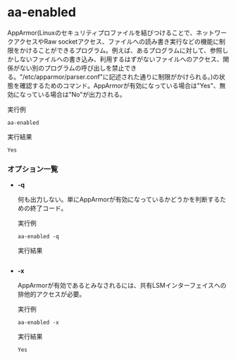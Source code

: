 [](ファイル名はコマンド名.md)
# aa-enabled
AppArmor(Linuxのセキュリティプロファイルを結びつけることで、ネットワークアクセスやRaw socketアクセス、ファイルへの読み書き実行などの機能に制限をかけることができるプログラム。例えば、あるプログラムに対して、参照しかしないファイルへの書き込み、利用するはずがないファイルへのアクセス、関係がない別のプログラムの呼び出しを禁止できる。"/etc/apparmor/parser.conf"に記述された通りに制限がかけられる。)の状態を確認するためのコマンド。AppArmorが有効になっている場合は"Yes"、無効になっている場合は"No"が出力される。

  実行例 [](変更しない)
  
  ```
  aa-enabled
  ```


  実行結果　[](変更しない)


  ```
  Yes
  ```

### オプション一覧


- **-q**
  
  何も出力しない。単にAppArmorが有効になっているかどうかを判断するための終了コード。

  実行例 [](変更しない)
  
  ```
  aa-enabled -q
  ```


  実行結果　[](変更しない)


  ```
  
  ```
- **-x** 
    
  AppArmorが有効であるとみなされるには、共有LSMインターフェイスへの排他的アクセスが必要。
  
  実行例　[](変更しない)
  
  ```
  aa-enabled -x
  ```


  実行結果　[](変更しない)


  ```
  Yes
  ```

